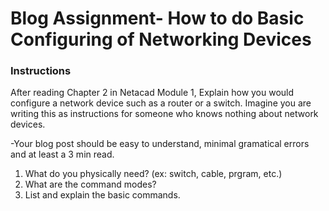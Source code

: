 # Blog Assignment- How to do Basic Configuring of Networking Devices

### Instructions<br>

After reading Chapter 2 in Netacad Module 1, Explain how you would configure a network device such as a router or a switch. 
Imagine you are writing this as instructions for someone who knows nothing about network devices. 

-Your blog post should be easy to understand, minimal gramatical errors and at least a 3 min read.
1. What do you physically need? (ex: switch, cable, prgram, etc.)
1. What are the command modes?
1. List and explain the basic commands.
